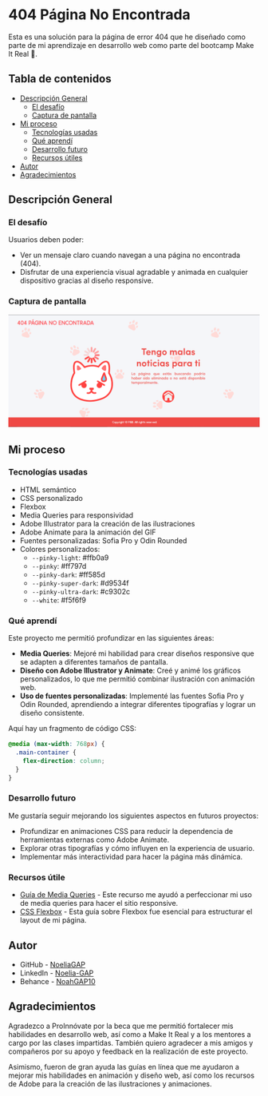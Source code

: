 # 404 Página No Encontrada

Esta es una solución para la página de error 404 que he diseñado como parte de mi aprendizaje en desarrollo web como parte del bootcamp Make It Real 👾.

## Tabla de contenidos

- [Descripción General](#descripción-general)
  - [El desafío](#el-desafío)
  - [Captura de pantalla](#captura-de-pantalla)
- [Mi proceso](#mi-proceso)
  - [Tecnologías usadas](#tecnologías-usadas)
  - [Qué aprendí](#qué-aprendí)
  - [Desarrollo futuro](#desarrollo-futuro)
  - [Recursos útiles](#recursos-útiles)
- [Autor](#autor)
- [Agradecimientos](#agradecimientos)

## Descripción General

### El desafío

Usuarios deben poder:

- Ver un mensaje claro cuando navegan a una página no encontrada (404).
- Disfrutar de una experiencia visual agradable y animada en cualquier dispositivo gracias al diseño responsive.

### Captura de pantalla

![Página 404](screenshots/image.png)

## Mi proceso

### Tecnologías usadas

- HTML semántico
- CSS personalizado
- Flexbox
- Media Queries para responsividad
- Adobe Illustrator para la creación de las ilustraciones
- Adobe Animate para la animación del GIF
- Fuentes personalizadas: Sofia Pro y Odin Rounded
- Colores personalizados:
  - `--pinky-light`: #ffb0a9
  - `--pinky`: #ff797d
  - `--pinky-dark`: #ff585d
  - `--pinky-super-dark`: #d9534f
  - `--pinky-ultra-dark`: #c9302c
  - `--white`: #f5f6f9

### Qué aprendí

Este proyecto me permitió profundizar en las siguientes áreas:

- **Media Queries**: Mejoré mi habilidad para crear diseños responsive que se adapten a diferentes tamaños de pantalla.
- **Diseño con Adobe Illustrator y Animate**: Creé y animé los gráficos personalizados, lo que me permitió combinar ilustración con animación web.
- **Uso de fuentes personalizadas**: Implementé las fuentes Sofia Pro y Odin Rounded, aprendiendo a integrar diferentes tipografías y lograr un diseño consistente.

Aquí hay un fragmento de código CSS:

```css
@media (max-width: 768px) {
  .main-container {
    flex-direction: column;
  }
}
```

### Desarrollo futuro
Me gustaría seguir mejorando los siguientes aspectos en futuros proyectos:

- Profundizar en animaciones CSS para reducir la dependencia de herramientas externas como Adobe Animate.
- Explorar otras tipografías y cómo influyen en la experiencia de usuario.
- Implementar más interactividad para hacer la página más dinámica.

### Recursos útile
- [Guía de Media Queries](https://developer.mozilla.org/es/docs/Web/CSS/Media_Queries/Using_media_queries) - Este recurso me ayudó a perfeccionar mi uso de media queries para hacer el sitio responsive.
- [CSS Flexbox](https://css-tricks.com/snippets/css/a-guide-to-flexbox/) - Esta guía sobre Flexbox fue esencial para estructurar el layout de mi página.

## Autor
- GitHub - [NoeliaGAP](https://github.com/NoeliaGAP)
- LinkedIn - [Noelia-GAP](https://www.linkedin.com/in/noelia-gap/)
- Behance - [NoahGAP10](https://www.behance.net/NoahGAP10)

## Agradecimientos
Agradezco a ProInnóvate por la beca que me permitió fortalecer mis habilidades en desarrollo web, así como a Make It Real y a los mentores a cargo por las clases impartidas. También quiero agradecer a mis amigos y compañeros por su apoyo y feedback en la realización de este proyecto.

Asimismo, fueron de gran ayuda las guías en línea que me ayudaron a mejorar mis habilidades en animación y diseño web, así como los recursos de Adobe para la creación de las ilustraciones y animaciones.